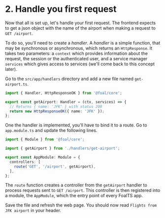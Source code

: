 # 2. Handle you first request

Now that all is set up, let's handle your first request. The frontend expects to get a json object with the name of the airport when making a request to `GET /airport`.

To do so, you'll need to create a *handler*. A *handler* is a simple function, that may be synchronous or asynchronous, which returns an `HttpResponse`. It takes two parameters: a `context` which provides information about the request, the session or the authenticated user, and a service manager `services` which gives access to services (we'll come back to this concept later).

Go to the `src/app/handlers` directory and add a new file named `get-airport.ts`.

```typescript
import { Handler, HttpResponseOK } from '@foal/core';

export const getAirport: Handler = (ctx, services) => {
  // Returns { name: 'JFK' } with status 200
  return new HttpResponseOK({ name: 'JFK' });
};

```

One the handler is implemented, you'll have to bind it to a route. Go to `app.module.ts` and update the following lines.

```typescript
import { Module } from '@foal/core';

import { getAirport } from './handlers/get-airport';

export const AppModule: Module = {
  controllers: [
    route('GET', '/airport', getAirport),
  ],
};

```

The `route` function creates a controller from the `getAirport` handler to process requests sent to `GET /airport`. This controller is then registered into a module, the `AppModule`, which the entry point of every FoalTS app.

Save the file and refresh the web page. You should now read `Flights from JFK airport` in your header.